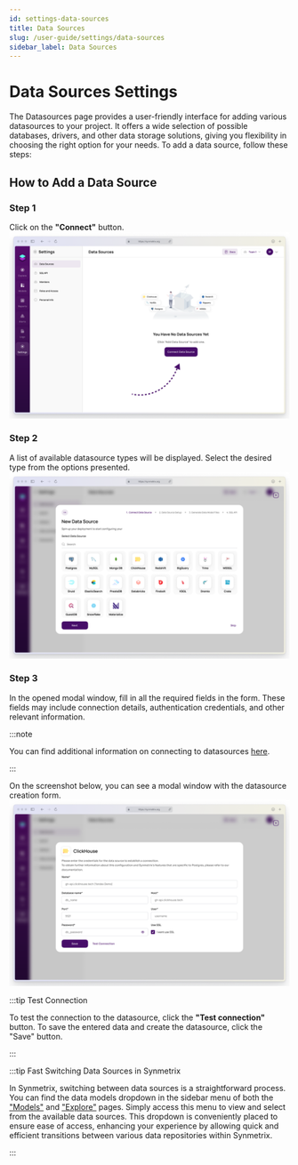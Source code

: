 ```yaml
---
id: settings-data-sources
title: Data Sources
slug: /user-guide/settings/data-sources
sidebar_label: Data Sources
---
```


# Data Sources Settings

The Datasources page provides a user-friendly interface for adding various datasources to your project. It offers a wide selection of possible databases, drivers, and other data storage solutions, giving you flexibility in choosing the right option for your needs. To add a data source, follow these steps:

## How to Add a Data Source

### Step 1
Click on the **"Connect"** button.
![Datasource Connect button](/docs/interface/img/data1.png)


### Step 2
A list of available datasource types will be displayed. Select the desired type from the options presented.
![Datasource Creation Form](/docs/interface/img/data3.png)


### Step 3
In the opened modal window, fill in all the required fields in the form. These fields may include connection details, authentication credentials, and other relevant information.

:::note

You can find additional information on connecting to datasources [here](/docs/user-guide/index.md).

:::

   On the screenshot below, you can see a modal window with the datasource creation form.
   ![Datasource Creation Form](/docs/interface/img/data2.png)


:::tip Test Connection

   To test the connection to the datasource, click the **"Test connection"** button. To save the entered data and create the datasource, click the "Save" button.

:::


:::tip Fast Switching Data Sources in Synmetrix

In Synmetrix, switching between data sources is a straightforward process. You can find the data models dropdown in the sidebar menu of both the ["Models"](/docs/user-guide/models/index.md) and ["Explore"](/docs/user-guide/explore/index.md) pages. Simply access this menu to view and select from the available data sources. This dropdown is conveniently placed to ensure ease of access, enhancing your experience by allowing quick and efficient transitions between various data repositories within Synmetrix.

:::